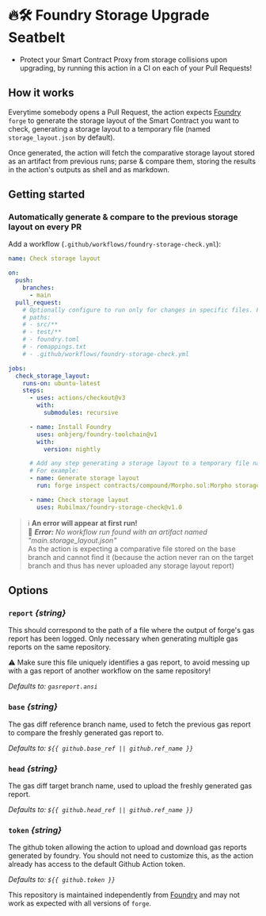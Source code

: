 # 🔥🛠️ Foundry Storage Upgrade Seatbelt

- Protect your Smart Contract Proxy from storage collisions upon upgrading, by running this action in a CI on each of your Pull Requests!

## How it works

Everytime somebody opens a Pull Request, the action expects [Foundry](https://github.com/foundry-rs/foundry) `forge` to generate the storage layout of the Smart Contract you want to check, generating a storage layout to a temporary file (named `storage_layout.json` by default).

Once generated, the action will fetch the comparative storage layout stored as an artifact from previous runs; parse & compare them, storing the results in the action's outputs as shell and as markdown.

## Getting started

### Automatically generate & compare to the previous storage layout on every PR

Add a workflow (`.github/workflows/foundry-storage-check.yml`):

```yaml
name: Check storage layout

on:
  push:
    branches:
      - main
  pull_request:
    # Optionally configure to run only for changes in specific files. For example:
    # paths:
    # - src/**
    # - test/**
    # - foundry.toml
    # - remappings.txt
    # - .github/workflows/foundry-storage-check.yml

jobs:
  check_storage_layout:
    runs-on: ubuntu-latest
    steps:
      - uses: actions/checkout@v3
        with:
          submodules: recursive

      - name: Install Foundry
        uses: onbjerg/foundry-toolchain@v1
        with:
          version: nightly

      # Add any step generating a storage layout to a temporary file named storage_layout.json
      # For example:
      - name: Generate storage layout
        run: forge inspect contracts/compound/Morpho.sol:Morpho storage-layout | tee storage_layout.json # <- this file name should be unique in your repository!

      - name: Check storage layout
        uses: Rubilmax/foundry-storage-check@v1.0
```

> :information_source: **An error will appear at first run!**<br/>
> 🔴 <em>**Error:** No workflow run found with an artifact named "main.storage_layout.json"</em><br/>
> As the action is expecting a comparative file stored on the base branch and cannot find it (because the action never ran on the target branch and thus has never uploaded any storage layout report)

## Options

### `report` _{string}_

This should correspond to the path of a file where the output of forge's gas report has been logged.
Only necessary when generating multiple gas reports on the same repository.

⚠️ Make sure this file uniquely identifies a gas report, to avoid messing up with a gas report of another workflow on the same repository!

_Defaults to: `gasreport.ansi`_

### `base` _{string}_

The gas diff reference branch name, used to fetch the previous gas report to compare the freshly generated gas report to.

_Defaults to: `${{ github.base_ref || github.ref_name }}`_

### `head` _{string}_

The gas diff target branch name, used to upload the freshly generated gas report.

_Defaults to: `${{ github.head_ref || github.ref_name }}`_

### `token` _{string}_

The github token allowing the action to upload and download gas reports generated by foundry. You should not need to customize this, as the action already has access to the default Github Action token.

_Defaults to: `${{ github.token }}`_

This repository is maintained independently from [Foundry](https://github.com/foundry-rs/foundry) and may not work as expected with all versions of `forge`.
